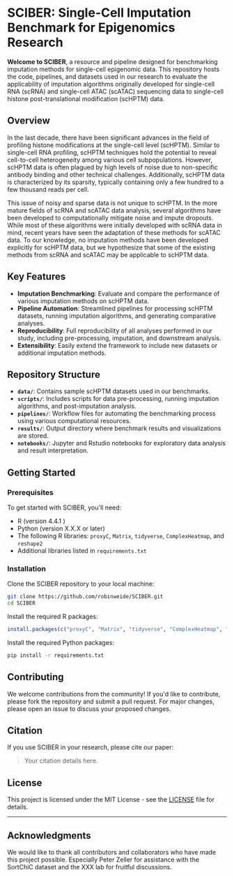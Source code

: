 # SCIBER: Single-Cell Imputation Benchmark for Epigenomics Research

**Welcome to SCIBER**, a resource and pipeline designed for benchmarking imputation methods for single-cell epigenomic data. This repository hosts the code, pipelines, and datasets used in our research to evaluate the applicability of imputation algorithms originally developed for single-cell RNA (scRNA) and single-cell ATAC (scATAC) sequencing data to single-cell histone post-translational modification (scHPTM) data.

## Overview

In the last decade, there have been significant advances in the field of profiling histone modifications at the single-cell level (scHPTM). Similar to single-cell RNA profiling, scHPTM techniques hold the potential to reveal cell-to-cell heterogeneity among various cell subpopulations. However, scHPTM data is often plagued by high levels of noise due to non-specific antibody binding and other technical challenges. Additionally, scHPTM data is characterized by its sparsity, typically containing only a few hundred to a few thousand reads per cell.

This issue of noisy and sparse data is not unique to scHPTM. In the more mature fields of scRNA and scATAC data analysis, several algorithms have been developed to computationally mitigate noise and impute dropouts. While most of these algorithms were initially developed with scRNA data in mind, recent years have seen the adaptation of these methods for scATAC data. To our knowledge, no imputation methods have been developed explicitly for scHPTM data, but we hypothesize that some of the existing methods from scRNA and scATAC may be applicable to scHPTM data.

## Key Features

- **Imputation Benchmarking**: Evaluate and compare the performance of various imputation methods on scHPTM data.
- **Pipeline Automation**: Streamlined pipelines for processing scHPTM datasets, running imputation algorithms, and generating comparative analyses.
- **Reproducibility**: Full reproducibility of all analyses performed in our study, including pre-processing, imputation, and downstream analysis.
- **Extensibility**: Easily extend the framework to include new datasets or additional imputation methods.

## Repository Structure

- **`data/`**: Contains sample scHPTM datasets used in our benchmarks.
- **`scripts/`**: Includes scripts for data pre-processing, running imputation algorithms, and post-imputation analysis.
- **`pipelines/`**: Workflow files for automating the benchmarking process using various computational resources.
- **`results/`**: Output directory where benchmark results and visualizations are stored.
- **`notebooks/`**: Jupyter and Rstudio notebooks for exploratory data analysis and result interpretation.

## Getting Started

### Prerequisites

To get started with SCIBER, you'll need:

- R (version 4.4.1 )
- Python (version X.X.X or later)
- The following R libraries: `proxyC`, `Matrix`, `tidyverse`, `ComplexHeatmap`, and `reshape2`
- Additional libraries listed in `requirements.txt`

### Installation

Clone the SCIBER repository to your local machine:

```bash
git clone https://github.com/robinweide/SCIBER.git
cd SCIBER
```

Install the required R packages:

```r
install.packages(c("proxyC", "Matrix", "tidyverse", "ComplexHeatmap", "reshape2"))
```

Install the required Python packages:

```bash
pip install -r requirements.txt
```

## Contributing

We welcome contributions from the community! If you'd like to contribute, please fork the repository and submit a pull request. For major changes, please open an issue to discuss your proposed changes.

## Citation

If you use SCIBER in your research, please cite our paper:

> Your citation details here.

## License

This project is licensed under the MIT License - see the [LICENSE](LICENSE) file for details.

---

## Acknowledgments

We would like to thank all contributors and collaborators who have made this project possible. Especially Peter Zeller for assistance with the SortChiC dataset and the XXX lab for fruitful discussions.
